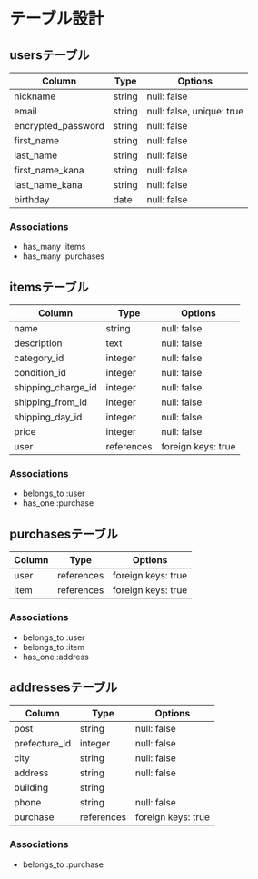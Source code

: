# テーブル設計

## usersテーブル
| Column             | Type    | Options                   |
| ------------------ | ------- | ------------------------- |
| nickname           | string  | null: false               |
| email              | string  | null: false, unique: true |
| encrypted_password | string  | null: false               |
| first_name         | string  | null: false               |
| last_name          | string  | null: false               |
| first_name_kana    | string  | null: false               |
| last_name_kana     | string  | null: false               |
| birthday           | date    | null: false               |


### Associations

- has_many :items
- has_many :purchases

## itemsテーブル
| Column             | Type       | Options            |
| ------------------ | ---------- | ------------------ |
| name               | string     | null: false        |
| description        | text       | null: false        |
| category_id        | integer    | null: false        |
| condition_id       | integer    | null: false        |
| shipping_charge_id | integer    | null: false        |
| shipping_from_id   | integer    | null: false        |
| shipping_day_id    | integer    | null: false        |
| price              | integer    | null: false        |
| user               | references | foreign keys: true |

### Associations

- belongs_to :user
- has_one :purchase


## purchasesテーブル
| Column | Type       | Options            |
| ------ | ---------- | ------------------ |
| user   | references | foreign keys: true |
| item   | references | foreign keys: true |

### Associations

- belongs_to :user
- belongs_to :item
- has_one :address


## addressesテーブル
| Column        | Type       | Options            |
| ------------- | ---------- | ------------------ |
| post          | string     | null: false        |
| prefecture_id | integer    | null: false        |
| city          | string     | null: false        |
| address       | string     | null: false        |
| building      | string     |                    |
| phone         | string     | null: false        |
| purchase      | references | foreign keys: true |

### Associations

- belongs_to :purchase


